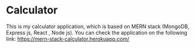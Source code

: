 # Calculator

This is my calculator application, which is based on MERN stack (MongoDB, Express js, React , Node js). 
You can check the application on the following link: https://mern-stack-calculator.herokuapp.com/
